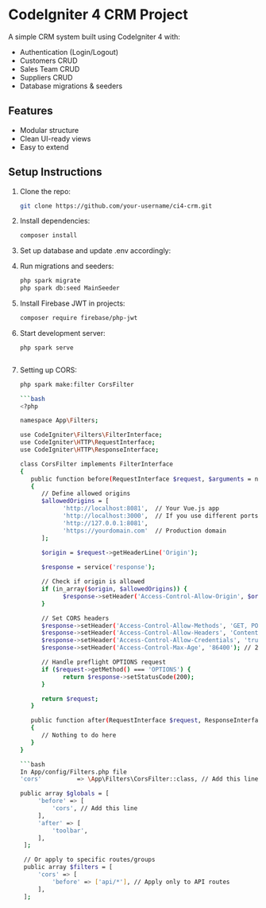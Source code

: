 # CodeIgniter 4 CRM Project

A simple CRM system built using CodeIgniter 4 with:
- Authentication (Login/Logout)
- Customers CRUD
- Sales Team CRUD
- Suppliers CRUD
- Database migrations & seeders

## Features

- Modular structure
- Clean UI-ready views
- Easy to extend

## Setup Instructions

1. Clone the repo:

   ```bash
   git clone https://github.com/your-username/ci4-crm.git 

2. Install dependencies:

   ```bash
   composer install 

3. Set up database and update .env accordingly:

4. Run migrations and seeders:

   ```bash
   php spark migrate
   php spark db:seed MainSeeder


5. Install Firebase JWT in projects:

   ```bash
   composer require firebase/php-jwt 


6. Start development server:

   ```bash
   php spark serve 



7. Setting up CORS:

   ```bash
   php spark make:filter CorsFilter

   ```bash
   <?php

   namespace App\Filters;

   use CodeIgniter\Filters\FilterInterface;
   use CodeIgniter\HTTP\RequestInterface;
   use CodeIgniter\HTTP\ResponseInterface;

   class CorsFilter implements FilterInterface
   {
      public function before(RequestInterface $request, $arguments = null)
      {
         // Define allowed origins
         $allowedOrigins = [
               'http://localhost:8081',  // Your Vue.js app
               'http://localhost:3000',  // If you use different ports
               'http://127.0.0.1:8081',
               'https://yourdomain.com'  // Production domain
         ];

         $origin = $request->getHeaderLine('Origin');
         
         $response = service('response');

         // Check if origin is allowed
         if (in_array($origin, $allowedOrigins)) {
               $response->setHeader('Access-Control-Allow-Origin', $origin);
         }

         // Set CORS headers
         $response->setHeader('Access-Control-Allow-Methods', 'GET, POST, PUT, DELETE, OPTIONS, PATCH');
         $response->setHeader('Access-Control-Allow-Headers', 'Content-Type, Authorization, X-Requested-With, Accept, Origin');
         $response->setHeader('Access-Control-Allow-Credentials', 'true');
         $response->setHeader('Access-Control-Max-Age', '86400'); // 24 hours

         // Handle preflight OPTIONS request
         if ($request->getMethod() === 'OPTIONS') {
               return $response->setStatusCode(200);
         }

         return $request;
      }

      public function after(RequestInterface $request, ResponseInterface $response, $arguments = null)
      {
         // Nothing to do here
      }
   } 

   ```bash
   In App/config/Filters.php file
   'cors'          => \App\Filters\CorsFilter::class, // Add this line

   public array $globals = [
        'before' => [
            'cors', // Add this line
        ],
        'after' => [
            'toolbar',
        ],
    ];

    // Or apply to specific routes/groups
    public array $filters = [
        'cors' => [
            'before' => ['api/*'], // Apply only to API routes
        ],
    ];